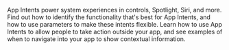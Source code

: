 App Intents power system experiences in controls, Spotlight, Siri, and more. Find out how to identify the functionality that's best for App Intents, and how to use parameters to make these intents flexible. Learn how to use App Intents to allow people to take action outside your app, and see examples of when to navigate into your app to show contextual information.
